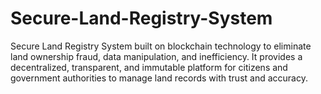 # Secure-Land-Registry-System
Secure Land Registry System built on blockchain technology to eliminate land ownership fraud, data manipulation, and inefficiency. It provides a decentralized, transparent, and immutable platform for citizens and government authorities to manage land records with trust and accuracy.
